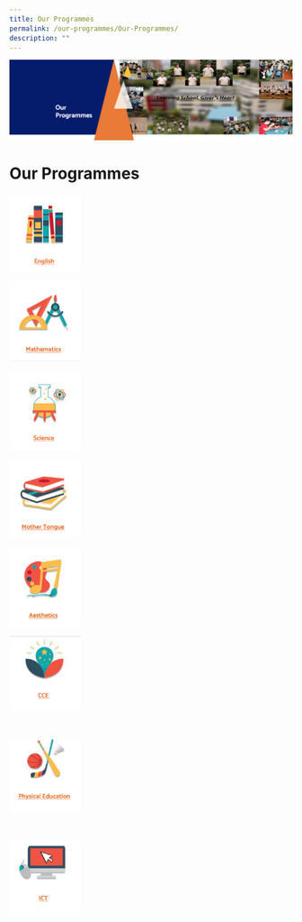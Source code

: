 ```yaml
---
title: Our Programmes
permalink: /our-programmes/Our-Programmes/
description: ""
---
```

![](/images/OurProgrammes1.png)

Our Programmes
==============

<p><a href="/our-programmes/IP-Core-Curriculum/English/"><img style="width:25%" src="/images/eng.png"></a></p>


<p><a href="/our-programmes/IP-Core-Curriculum/Mathematics/"><img style="width:25%" src="/images/math.png"></a></p>


<p><a href="/our-programmes/IP-Core-Curriculum/Science/"><img style="width:25%" src="/images/sci.png"></a></p>


<p><a href="/our-programmes/IP-Core-Curriculum/Mother-Tongue/"><img style="width:25%" src="/images/mt.png"></a></p>


<p><a href="/non-ip-core-curriculum/Aesthetics/"><img style="width:25%" src="/images/ae.png"></a></p>


<p><a href="/non-ip-core-curriculum/CCE/"><img style="width:25%" src="/images/cce.png"></a></p>


 <p><a href="/non-ip-core-curriculum/Physical-Education/"><img style="width:25%" src="/images/pe.png"></a></p>
 
 
  <p><a href="/non-ip-core-curriculum/ICT/"><img style="width:25%" src="/images/ict.png"></a></p>